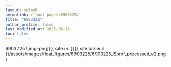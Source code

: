 ```yaml
---
layout: splash
permalink: /float_pages/6903225/
title: "6903225"
author_profile: false
last_modified_at: 2025-06-13
toc: false
---
```

 
6903225
![img-png]({{ site.url }}{{ site.baseurl }}/assets/images/float_figures/6903225/6903225_Sprof_processed_v2.png)